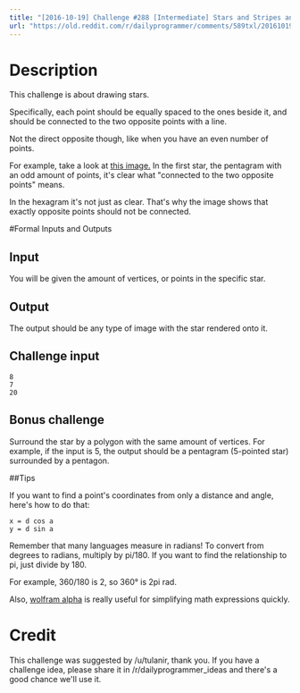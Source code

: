 ```yaml
---
title: "[2016-10-19] Challenge #288 [Intermediate] Stars and Stripes and Vertices"
url: "https://old.reddit.com/r/dailyprogrammer/comments/589txl/20161019_challenge_288_intermediate_stars_and/"
---
```


# Description
This challenge is about drawing stars.

Specifically, each point should be equally spaced to the ones beside it, and should be connected to the two opposite points with a line.

Not the direct opposite though, like when you have an even number of points.

For example, take a look at [this image.](http://i.imgur.com/8A872Al.png) In the first star, the pentagram with an odd amount of points, it's clear what "connected to the two opposite points" means.

In the hexagram it's not just as clear. That's why the image shows that exactly opposite points should not be connected.

#Formal Inputs and Outputs

## Input

You will be given the amount of vertices, or points in the specific star.

## Output

The output should be any type of image with the star rendered onto it.

## Challenge input

    8
    7
    20

## Bonus challenge

Surround the star by a polygon with the same amount of vertices. For example, if the input is 5, the output should be a pentagram (5-pointed star) surrounded by a pentagon.

##Tips

If you want to find a point's coordinates from only a distance and angle, here's how to do that:

    x = d cos a
    y = d sin a

Remember that many languages measure in radians! To convert from degrees to radians, multiply by pi/180. If you want to find the relationship to pi, just divide by 180.

For example, 360/180 is 2, so 360° is 2pi rad.

Also, [wolfram alpha](http://www.wolframalpha.com) is really useful for simplifying math expressions quickly.

# Credit

This challenge was suggested by /u/tulanir, thank you. If you have a challenge idea, please share it in /r/dailyprogrammer_ideas and there's a good chance we'll use it. 